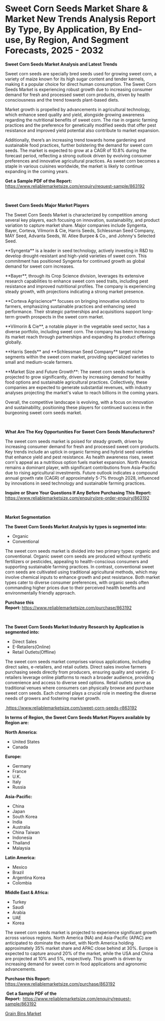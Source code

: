 <p><h1>Sweet Corn Seeds Market Share & Market New Trends Analysis Report By Type, By Application, By End-use, By Region, And Segment Forecasts, 2025 - 2032</h1></p><p><strong>Sweet Corn Seeds Market Analysis and Latest Trends</strong></p>
<p><p>Sweet corn seeds are specially bred seeds used for growing sweet corn, a variety of maize known for its high sugar content and tender kernels, making it a popular choice for direct human consumption. The Sweet Corn Seeds Market is experiencing robust growth due to increasing consumer demand for fresh and processed sweet corn products, driven by health consciousness and the trend towards plant-based diets.</p><p>Market growth is propelled by advancements in agricultural technology, which enhance seed quality and yield, alongside growing awareness regarding the nutritional benefits of sweet corn. The rise in organic farming practices and the preference for genetically modified seeds that offer pest resistance and improved yield potential also contribute to market expansion. </p><p>Additionally, there’s an increasing trend towards home gardening and sustainable food practices, further bolstering the demand for sweet corn seeds. The market is expected to grow at a CAGR of 10.8% during the forecast period, reflecting a strong outlook driven by evolving consumer preferences and innovative agricultural practices. As sweet corn becomes a staple in various cuisines worldwide, the market is likely to continue expanding in the coming years.</p></p>
<p><strong>Get a Sample PDF of the Report:&nbsp;</strong> <a href="https://www.reliablemarketsize.com/enquiry/request-sample/863192?utm_campaign=2626&utm_medium=2&utm_source=Github&utm_content=ia&utm_term=30032025&utm_id=sweet-corn-seeds">https://www.reliablemarketsize.com/enquiry/request-sample/863192</a></p>
<p>&nbsp;</p>
<p><strong>Sweet Corn Seeds Major Market Players</strong></p>
<p><p>The Sweet Corn Seeds Market is characterized by competition among several key players, each focusing on innovation, sustainability, and product variation to capture market share. Major companies include Syngenta, Bayer, Corteva, Vilmorin & Cie, Harris Seeds, Schlessman Seed Company, MAY Seed, Advanta Seeds, W. Atlee Burpee & Co., and Johnny's Selected Seed.</p><p>**Syngenta** is a leader in seed technology, actively investing in R&D to develop drought-resistant and high-yield varieties of sweet corn. This commitment has positioned Syngenta for continued growth as global demand for sweet corn increases.</p><p>**Bayer**, through its Crop Science division, leverages its extensive research capabilities to enhance sweet corn seed traits, including pest resistance and improved nutritional profiles. The company is experiencing steady growth, with projections indicating a strong market presence.</p><p>**Corteva Agriscience** focuses on bringing innovative solutions to farmers, emphasizing sustainable practices and enhancing seed performance. Their strategic partnerships and acquisitions support long-term growth prospects in the sweet corn market.</p><p>**Vilmorin & Cie**, a notable player in the vegetable seed sector, has a diverse portfolio, including sweet corn. The company has been increasing its market reach through partnerships and expanding its product offerings globally.</p><p>**Harris Seeds** and **Schlessman Seed Company** target niche segments within the sweet corn market, providing specialized varieties to small and medium-scale farmers.</p><p>**Market Size and Future Growth**: The sweet corn seeds market is projected to grow significantly, driven by increasing demand for healthy food options and sustainable agricultural practices. Collectively, these companies are expected to generate substantial revenues, with industry analyses projecting the market's value to reach billions in the coming years.</p><p>Overall, the competitive landscape is evolving, with a focus on innovation and sustainability, positioning these players for continued success in the burgeoning sweet corn seeds market.</p></p>
<p>&nbsp;</p>
<p><strong>What Are The Key Opportunities For Sweet Corn Seeds Manufacturers?</strong></p>
<p><p>The sweet corn seeds market is poised for steady growth, driven by increasing consumer demand for fresh and processed sweet corn products. Key trends include an uptick in organic farming and hybrid seed varieties that enhance yield and pest resistance. As health awareness rises, sweet corn's appeal as a nutritious option fuels market expansion. North America remains a dominant player, with significant contributions from Asia-Pacific due to rising agricultural investments. Future outlook indicates a compound annual growth rate (CAGR) of approximately 5-7% through 2028, influenced by innovations in seed technology and sustainable farming practices.</p></p>
<p><strong>Inquire or Share Your Questions If Any Before Purchasing This Report:</strong> <a href="https://www.reliablemarketsize.com/enquiry/pre-order-enquiry/863192?utm_campaign=2626&utm_medium=2&utm_source=Github&utm_content=ia&utm_term=30032025&utm_id=sweet-corn-seeds">https://www.reliablemarketsize.com/enquiry/pre-order-enquiry/863192</a></p>
<p>&nbsp;</p>
<p><strong>Market Segmentation</strong></p>
<p><strong>The Sweet Corn Seeds Market Analysis by types is segmented into:</strong></p>
<p><ul><li>Organic</li><li>Conventional</li></ul></p>
<p><p>The sweet corn seeds market is divided into two primary types: organic and conventional. Organic sweet corn seeds are produced without synthetic fertilizers or pesticides, appealing to health-conscious consumers and supporting sustainable farming practices. In contrast, conventional sweet corn seeds are cultivated using traditional agricultural methods, which may involve chemical inputs to enhance growth and pest resistance. Both market types cater to diverse consumer preferences, with organic seeds often commanding higher prices due to their perceived health benefits and environmentally friendly approach.</p></p>
<p><strong>Purchase this Report:&nbsp;</strong><a href="https://www.reliablemarketsize.com/purchase/863192?utm_campaign=2626&utm_medium=2&utm_source=Github&utm_content=ia&utm_term=30032025&utm_id=sweet-corn-seeds">https://www.reliablemarketsize.com/purchase/863192</a></p>
<p>&nbsp;</p>
<p><strong>The Sweet Corn Seeds Market Industry Research by Application is segmented into:</strong></p>
<p><ul><li>Direct Sales</li><li>E-Retailers(Online)</li><li>Retail Outlets(Offline)</li></ul></p>
<p><p>The sweet corn seeds market comprises various applications, including direct sales, e-retailers, and retail outlets. Direct sales involve farmers purchasing seeds directly from producers, ensuring quality and variety. E-retailers leverage online platforms to reach a broader audience, providing convenience and access to diverse seed options. Retail outlets serve as traditional venues where consumers can physically browse and purchase sweet corn seeds. Each channel plays a crucial role in meeting the diverse needs of growers and fostering market growth.</p></p>
<p><a href="https://www.reliablemarketsize.com/sweet-corn-seeds-r863192?utm_campaign=2626&utm_medium=2&utm_source=Github&utm_content=ia&utm_term=30032025&utm_id=sweet-corn-seeds">&nbsp;https://www.reliablemarketsize.com/sweet-corn-seeds-r863192</a></p>
<p><strong>In terms of Region, the Sweet Corn Seeds Market Players available by Region are:</strong></p>
<p>
    <p> <strong> North America: </strong>
        <ul>
            <li>United States</li>
            <li>Canada</li>
        </ul>
        </p> 
    <p> <strong> Europe: </strong>
        <ul>
            <li>Germany</li>
            <li>France</li>
            <li>U.K.</li>
            <li>Italy</li>
            <li>Russia</li>
        </ul>
        </p> 
    <p> <strong> Asia-Pacific: </strong>
        <ul>
            <li>China</li>
            <li>Japan</li>
            <li>South Korea</li>
            <li>India</li>
            <li>Australia</li>
            <li>China Taiwan</li>
            <li>Indonesia</li>
            <li>Thailand</li>
            <li>Malaysia</li>
        </ul>
        </p> 
    <p> <strong> Latin America: </strong>
        <ul>
            <li>Mexico</li>
            <li>Brazil</li>
            <li>Argentina Korea</li>
            <li>Colombia</li>
        </ul>
        </p> 
    <p> <strong> Middle East & Africa: </strong>
        <ul>
            <li>Turkey</li>
            <li>Saudi</li>
            <li>Arabia</li>
            <li>UAE</li>
            <li>Korea</li>
        </ul>
    </p>
    </p>
<p><p>The sweet corn seeds market is projected to experience significant growth across various regions. North America (NA) and Asia-Pacific (APAC) are anticipated to dominate the market, with North America holding approximately 35% market share and APAC close behind at 30%. Europe is expected to capture around 20% of the market, while the USA and China are projected at 10% and 5%, respectively. This growth is driven by increasing demand for sweet corn in food applications and agronomic advancements.</p></p>
<p><strong>Purchase this Report: </strong><a href="https://www.reliablemarketsize.com/purchase/863192?utm_campaign=2626&utm_medium=2&utm_source=Github&utm_content=ia&utm_term=30032025&utm_id=sweet-corn-seeds">https://www.reliablemarketsize.com/purchase/863192</a></p>
<p>&nbsp;<strong>Get a Sample PDF of the Report:&nbsp;&nbsp;</strong><a href="https://www.reliablemarketsize.com/enquiry/request-sample/863192?utm_campaign=2626&utm_medium=2&utm_source=Github&utm_content=ia&utm_term=30032025&utm_id=sweet-corn-seeds">https://www.reliablemarketsize.com/enquiry/request-sample/863192</a></p>
<p><strong></strong></p>
<p><p><a href="https://github.com/ccreola81/Market-Research-Report-List-1/blob/main/grain-bins-market.md?utm_campaign=2626&utm_medium=2&utm_source=Github&utm_content=ia&utm_term=30032025&utm_id=sweet-corn-seeds">Grain Bins Market</a></p></p>